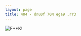 ```yaml
---
layout: page
title: 404 - dnu0f 70N ega9 .rr3
---
```


![F**K!](http://files.gracecode.com/2012_10_18/1350555472.jpeg)

<style>
    .article h1, .article p {
        text-indent: 0!important;
        text-align: center!important;
    }
</style>

